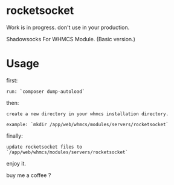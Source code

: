 # rocketsocket

Work is in progress. don't use in your production.

Shadowsocks For WHMCS Module. (Basic version.)

# Usage

first:

    run: `composer dump-autoload`

then:

    create a new directory in your whmcs installation directory.

    example: `mkdir /app/web/whmcs/modules/servers/rocketsocket`

finally:

    update rocketsocket files to `/app/web/whmcs/modules/servers/rocketsocket`

enjoy it.

buy me a coffee ? 
